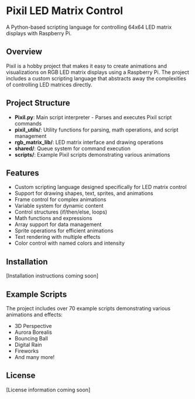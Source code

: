 # Pixil LED Matrix Control

A Python-based scripting language for controlling 64x64 LED matrix displays with Raspberry Pi.

## Overview

Pixil is a hobby project that makes it easy to create animations and visualizations on RGB LED matrix displays using a Raspberry Pi. The project includes a custom scripting language that abstracts away the complexities of controlling LED matrices directly.

## Project Structure

- **Pixil.py**: Main script interpreter - Parses and executes Pixil script commands
- **pixil_utils/**: Utility functions for parsing, math operations, and script management
- **rgb_matrix_lib/**: LED matrix interface and drawing operations
- **shared/**: Queue system for command execution
- **scripts/**: Example Pixil scripts demonstrating various animations

## Features

- Custom scripting language designed specifically for LED matrix control
- Support for drawing shapes, text, sprites, and animations
- Frame control for complex animations
- Variable system for dynamic content
- Control structures (if/then/else, loops)
- Math functions and expressions
- Array support for data management
- Sprite operations for efficient animations
- Text rendering with multiple effects
- Color control with named colors and intensity

## Installation

[Installation instructions coming soon]

## Example Scripts

The project includes over 70 example scripts demonstrating various animations and effects:
- 3D Perspective
- Aurora Borealis
- Bouncing Ball
- Digital Rain
- Fireworks
- And many more!

## License

[License information coming soon]
